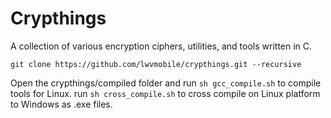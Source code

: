 # Crypthings

A collection of various encryption ciphers, utilities, and tools written in C.

`git clone https://github.com/lwvmobile/crypthings.git --recursive`

Open the crypthings/compiled folder and run `sh gcc_compile.sh` to compile tools for Linux.
run `sh cross_compile.sh` to cross compile on Linux platform to Windows as .exe files.